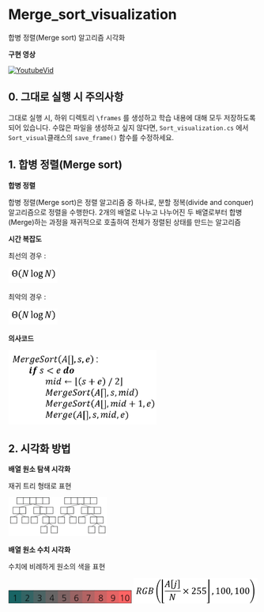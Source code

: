 # Merge_sort_visualization
합병 정렬(Merge sort) 알고리즘 시각화

**구현 영상**

[![YoutubeVid](http://img.youtube.com/vi/XzlCobJIMF8/0.jpg)](http://www.youtube.com/watch?v=XzlCobJIMF8)

## 0. 그대로 실행 시 주의사항
그대로 실행 시, 하위 디렉토리 ```\frames``` 를 생성하고 학습 내용에 대해 모두 저장하도록 되어 있습니다.
수많은 파일을 생성하고 싶지 않다면, ```Sort_visualization.cs``` 에서 ```Sort_visual```클래스의  ```save_frame()``` 함수를 수정하세요.

## 1. 합병 정렬(Merge sort)
**합병 정렬**

 합병 정렬(Merge sort)은 정렬 알고리즘 중 하나로, 분할 정복(divide and conquer) 알고리즘으로 정렬을 수행한다. 2개의 배열로 나누고 나누어진 두 배열로부터 합병(Merge)하는 과정을 재귀적으로 호출하여 전체가 정렬된 상태를 만드는 알고리즘

**시간 복잡도**

최선의 경우 : 

<img src="./images/time_complexity.png" alt="" width="100"/>

최악의 경우 : 

<img src="./images/time_complexity.png" alt="" width="100"/>

**의사코드**

<img src="./images/merge_sort_pseudocode.png" alt="" width="300"/>

## 2. 시각화 방법
**배열 원소 탐색 시각화**

 재귀 트리 형태로 표현

<img src="./images/visualization_2.png" alt="" width="200"/>

**배열 원소 수치 시각화**

 수치에 비례하게 원소의 색을 표현

<img src="./images/visualization_.png" alt="" width="250"/>
<img src="./images/visualization_e.png" alt="" width="250"/>
